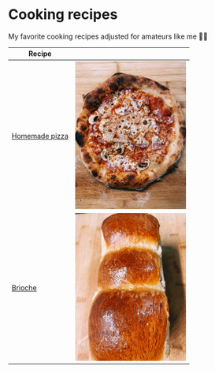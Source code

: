 # Cooking recipes
My favorite cooking recipes adjusted for amateurs like me 👨‍🍳

| Recipe                     	|                                                              	|
|----------------------------	|--------------------------------------------------------------	|
| [Homemade pizza](pizza.md) 	| <img height="300px" src="images/pizza/1.jpg"/>   	|
| [Brioche](brioche.md)      	| <img height="300px" src="images/brioche/1.jpg"/> 	|
